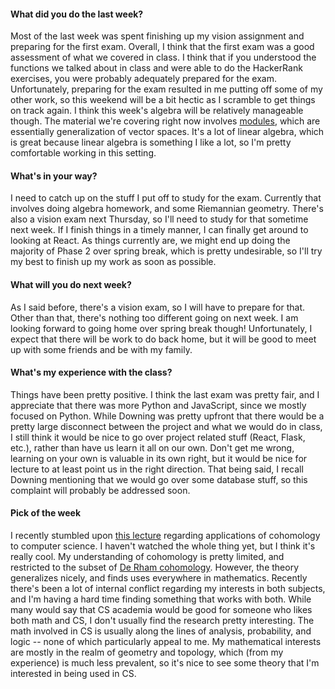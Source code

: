 #### What did you do the last week?

Most of the last week was spent finishing up my vision assignment and preparing
for the first exam. Overall, I think that the first exam was a good
assessment of what we covered in class. I think that if you understood the
functions we talked about in class and were able to do the HackerRank exercises,
you were probably adequately prepared for the exam. Unfortunately, preparing
for the exam resulted in me putting off some of my other work, so this weekend
will be a bit hectic as I scramble to get things on track again. I think this
week's algebra will be relatively manageable though. The material we're covering
right now involves [modules](https://en.wikipedia.org/wiki/Module_(mathematics)), which are essentially generalization of vector spaces.
It's a lot of linear algebra, which is great because linear algebra is something
I like a lot, so I'm pretty comfortable working in this setting.  


#### What's in your way?

I need to catch up on the stuff I put off to study for the exam. Currently that
involves doing algebra homework, and some Riemannian geometry. There's also
a vision exam next Thursday, so I'll need to study for that sometime next week.
If I finish things in a timely manner, I can finally get around to looking at React.
As things currently are, we might end up doing the majority of Phase 2 over
spring break, which is pretty undesirable, so I'll try my best to finish up
my work as soon as possible.

#### What will you do next week?

As I said before, there's a vision exam, so I will have to prepare for that.
Other than that, there's nothing too different going on next week. I am looking
forward to going home over spring break though! Unfortunately, I expect that
there will be work to do back home, but it will be good to meet up with
some friends and be with my family.

#### What's my experience with the class?

Things have been pretty positive. I think the last exam was pretty fair, and
I appreciate that there was more Python and JavaScript, since we mostly focused
on Python. While Downing was pretty upfront that there would be a pretty
large disconnect between the project and what we would do in class, I still think
it would be nice to go over project related stuff (React, Flask, etc.),
rather than have us learn it all on our own. Don't get me wrong, learning on your
own is valuable in its own right, but it would be nice for lecture to at least
point us in the right direction. That being said, I recall Downing mentioning that
we would go over some database stuff, so this complaint will probably be addressed
soon.  

#### Pick of the week

I recently stumbled upon [this lecture](https://www.youtube.com/watch?v=1wtq5A7VMsA&feature=youtu.be)
regarding applications of cohomology to computer science. I haven't watched the
whole thing yet, but I think it's really cool. My understanding of cohomology is pretty
limited, and restricted to the subset of [De Rham cohomology](https://en.wikipedia.org/wiki/De_Rham_cohomology).
However, the theory generalizes nicely, and finds uses everywhere in mathematics.
Recently there's been a lot of internal conflict regarding my interests in both
subjects, and I'm having a hard time finding something that works with both.
While many would say that CS academia would be good for someone who likes
both math and CS, I don't usually find the research pretty interesting. The math
involved in CS is usually along the lines of analysis, probability, and logic --
none of which particularly appeal to me. My mathematical interests are mostly in
the realm of geometry and topology, which (from my experience) is much less prevalent,
so it's nice to see some theory that I'm interested in being used in CS.
